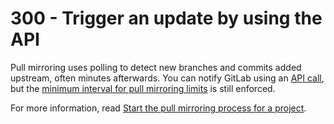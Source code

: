 # 300 - Trigger an update by using the API

Pull mirroring uses polling to detect new branches and commits added upstream, often minutes afterwards. You can notify GitLab using an [API call](https://docs.gitlab.com/ee/api/projects.html#start-the-pull-mirroring-process-for-a-project), but the [minimum interval for pull mirroring limits](https://docs.gitlab.com/ee/user/project/repository/mirror/index.html#force-an-update) is still enforced.

For more information, read [Start the pull mirroring process for a project](https://docs.gitlab.com/ee/api/projects.html#start-the-pull-mirroring-process-for-a-project).
